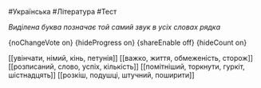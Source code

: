 #Українська #Література #Тест

*Виділена буква позначає той самий звук в усіх словах рядка*

{noChangeVote on}
{hideProgress on}
{shareEnable off}
{hideCount on}

[[увінчати, німий, кінь, петунія]]
[[важко, життя, обмеженість, сторож]]
[[розписаний, слово, успіх, кількість]]
[[помітніший, торкнути, гуркіт, шістнадцять]]
[[розкіш, подушці, штучний, поширити]]
